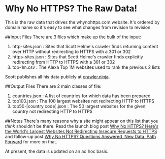 # Why No HTTPS? The Raw Data!
This is the raw data that drives the whynohttps.com website. It's ordered by domain name so it's easy to see what changes from revision to revision.

##Input Files
There are 3 files which make up the bulk of the input:

1. http-sites.json : Sites that Scott Helme's crawler finds returning content over HTTP without redirecting to HTTPS with a 301 or 302
2. https-sites.json : Sites that Scott Helme's crawler finds explicitly redirecting from HTTP to HTTPS with a 301 or 302
3. top-1m.csv : The Alexa Top 1M websites used to rank the previous 2 lists

Scott publishes all his data publicly at [crawler.ninja](https://crawler.ninja/files/json/).

##Output Files
There are 2 main classes of file:

1. countries.json : A list of countries for which data has been prepared
2. top100.json : The 100 largest websites not redirecting HTTP to HTTPS
3. top50-[country code].json : The 50 largest websites for the given country not redirecting HTTP to HTTPS

##Notes
There's many reasons why a site might appear on this list that you *think* shouldn't be there. Read the launch blog post [Why No HTTPS? Here's the World's Largest Websites Not Redirecting Insecure Requests to HTTPS](https://www.troyhunt.com/why-no-https-heres-the-worlds-largest-websites-not-redirecting-insecure-requests/) and follow-up post [Why No HTTPS? Questions Answered, New Data, Path Forward](https://www.troyhunt.com/why-no-https-questions-answered-new-data-path-forward/) for more on that.

At present, the data is updated on an ad hoc basis.
